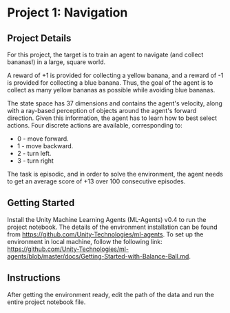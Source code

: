 # Project 1: Navigation

## Project Details

For this project, the target is to train an agent to navigate (and collect bananas!) in a large, square world.

A reward of +1 is provided for collecting a yellow banana, and a reward of -1 is provided for collecting a blue banana. Thus, the goal of the agent is to collect as many yellow bananas as possible while avoiding blue bananas.

The state space has 37 dimensions and contains the agent's velocity, along with a ray-based perception of objects around the agent's forward direction. Given this information, the agent has to learn how to best select actions. Four discrete actions are available, corresponding to:

* 0 - move forward.
* 1 - move backward.
* 2 - turn left.
* 3 - turn right

The task is episodic, and in order to solve the environment, the agent needs to get an average score of +13 over 100 consecutive episodes.

## Getting Started

Install the Unity Machine Learning Agents (ML-Agents) v0.4 to run the project notebook. The details of the environment installation can be found from https://github.com/Unity-Technologies/ml-agents. To set up the environment in local machine, follow the following link: https://github.com/Unity-Technologies/ml-agents/blob/master/docs/Getting-Started-with-Balance-Ball.md.


## Instructions

After getting the environment ready, edit the path of the data and run the entire project notebook file. 
